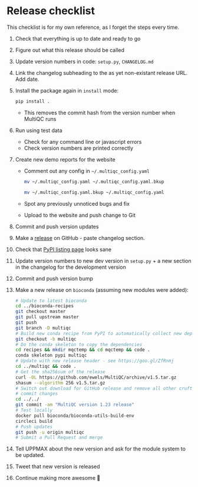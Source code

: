# Release checklist

This checklist is for my own reference, as I forget the steps every time.

1. Check that everything is up to date and ready to go
2. Figure out what this release should be called
3. Update version numbers in code: `setup.py`, `CHANGELOG.md`
4. Link the changelog subheading to the as yet non-existant release URL. Add date.
5. Install the package again in `install` mode:

   ```bash
   pip install .
   ```

   - This removes the commit hash from the version number when MultiQC runs

6. Run using test data
   - Check for any command line or javascript errors
   - Check version numbers are printed correctly
7. Create new demo reports for the website

   - Comment out any config in `~/.multiqc_config.yaml`

     ```bash
     mv ~/.multiqc_config.yaml ~/.multiqc_config.yaml.bkup
     ```

     ```bash
     mv ~/.multiqc_config.yaml.bkup ~/.multiqc_config.yaml
     ```

   - Spot any previously unnoticed bugs and fix
   - Upload to the website and push change to Git

8. Commit and push version updates
9. Make a [release](https://github.com/ewels/MultiQC/releases) on GitHub - paste changelog section.
10. Check that [PyPI listing page](https://pypi.python.org/pypi/multiqc/) looks sane
11. Update version numbers to new dev version in `setup.py` + a new section in the changelog for the development version
12. Commit and push version bump
13. Make a new release on `bioconda` (assuming new modules were added):

    ```bash
    # Update to latest bioconda
    cd ../bioconda-recipes
    git checkout master
    git pull upstream master
    git push
    git branch -D multiqc
    # Build new conda recipe from PyPI to automatically collect new dependencies
    git checkout -b multiqc
    # Do the conda skeleton to copy the dependencies
    cd recipes && mkdir mqctemp && cd mqctemp && code .
    conda skeleton pypi multiqc
    # Update with new release header - see https://goo.gl/ZfRnmj
    cd ../multiqc && code .
    # Get the sha256sum of the release
    curl -OL https://github.com/ewels/MultiQC/archive/v1.5.tar.gz
    shasum --algorithm 256 v1.5.tar.gz
    # Switch out download for GitHub release and remove all other cruft
    # commit changes
    cd ../../
    git commit -am "MultiQC version 1.23 release"
    # Test locally
    docker pull bioconda/bioconda-utils-build-env
    circleci build
    # Push updates
    git push -u origin multiqc
    # Submit a Pull Request and merge
    ```

14. Tell UPPMAX about the new version and ask for the module system to be updated.
15. Tweet that new version is released
16. Continue making more awesome :metal:
